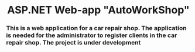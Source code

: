 <h1 align="center">ASP.NET Web-app "AutoWorkShop"</a> 
<h3 align="left">This is a web application for a car repair shop. The application is needed for the administrator to register clients in the car repair shop.
The project is under development
</h3>
